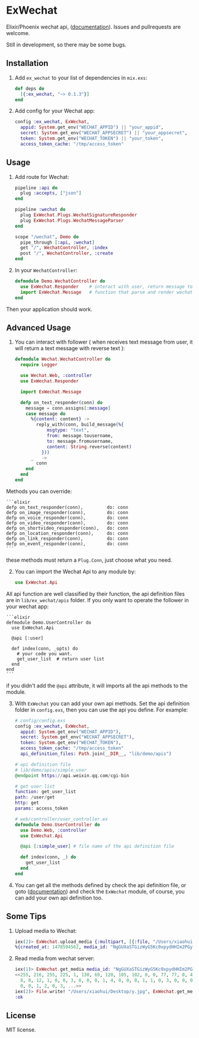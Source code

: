 # ExWechat

Elixir/Phoenix wechat api, ([documentation](http://hexdocs.pm/ex_wechat/)).
Issues and pullrequests are welcome.

Still in development, so there may be some bugs.

## Installation

1. Add `ex_wechat` to your list of dependencies in `mix.exs`:

    ```elixir
    def deps do
      [{:ex_wechat, "~> 0.1.3"}]
    end
    ```

2. Add config for your Wechat app:

    ```elixir
    config :ex_wechat, ExWechat,
      appid: System.get_env("WECHAT_APPID") || "your_appid",
      secret: System.get_env("WECHAT_APPSECRET") || "your_appsecret",
      token: System.get_env("WECHAT_TOKEN") || "your_token",
      access_token_cache: "/tmp/access_token"
    ```

## Usage

1. Add route for Wechat:

    ```elixir
    pipeline :api do
      plug :accepts, ["json"]
    end

    pipeline :wechat do
      plug ExWechat.Plugs.WechatSignatureResponder
      plug ExWechat.Plugs.WechatMessageParser
    end

    scope "/wechat", Demo do
      pipe_through [:api, :wechat]
      get "/", WechatController, :index
      post "/", WechatController, :create
    end
    ```
2. In your `WechatController`:

    ```elixir
    defmodule Demo.WechatController do
      use ExWechat.Responder    # interact with user, return message to user
      import ExWechat.Message   # function that parse and render wechat message
    end
    ```
Then your application should work.

## Advanced Usage

1. You can interact with follower ( when receives text message from user, it will return a text message with reverse text ):

    ```elixir
    defmodule Wechat.WechatController do
      require Logger

      use Wechat.Web, :controller
      use ExWechat.Responder

      import ExWechat.Message

      defp on_text_responder(conn) do
        message = conn.assigns[:message]
        case message do
          %{content: content} ->
            reply_with(conn, build_message(%{
                msgtype: "text",
                from: message.tousername,
                to: message.fromusername,
                content: String.reverse(content)
              }))
          _   ->
            conn
        end
      end
    end
    ```
 Methods you can override:

    ```elixir
    defp on_text_responder(conn),         do: conn
    defp on_image_responder(conn),        do: conn
    defp on_voice_responder(conn),        do: conn
    defp on_video_responder(conn),        do: conn
    defp on_shortvideo_responder(conn),   do: conn
    defp on_location_responder(conn),     do: conn
    defp on_link_responder(conn),         do: conn
    defp on_event_responder(conn),        do: conn
    ```
these methods must return a `Plug.Conn`, just choose what you need.

2. You can import the Wechat Api to any module by:

    ```elixir
    use ExWechat.Api
    ```
All api function are well classified by their function, the api definition files are in `lib/ex_wechat/apis` folder.
If you only want to operate the follower in your wechat app:

    ```elixir
    defmodule Demo.UserController do
      use ExWechat.Api

      @api [:user]

      def index(conn, _opts) do
        # your code you want.
        get_user_list  # return user list
      end
    end
    ```
if you didn't add the `@api` attribute, it will imports all the api methods to the module.

3. With `ExWechat` you can add your own api methods. Set the api definition folder in `config.exs`, then you can use the api you define.
For example:

    ```elixir
    # config/config.exs
    config :ex_wechat, ExWechat,
      appid: System.get_env("WECHAT_APPID"),
      secret: System.get_env("WECHAT_APPSECRET"),
      token: System.get_env("WECHAT_TOKEN"),
      access_token_cache: "/tmp/access_token"
      api_definition_files: Path.join(__DIR__, "lib/demo/apis")

    # api definition file
    # lib/demo/apis/simple_user
    @endpoint https://api.weixin.qq.com/cgi-bin

    # get user list
    function: get_user_list
    path: /user/get
    http: get
    params: access_token

    # web/controller/user_controller.ex
    defmodule Demo.UserController do
      use Demo.Web, :controller
      use ExWechat.Api

      @api [:simple_user] # file name of the api definition file

      def index(conn, _) do
        get_user_list
      end
    end
    ```
4. You can get all the methods defined by check the api definition file, or goto ([documentation](http://hexdocs.pm/ex_wechat/)) and check the `ExWechat` module, of course, you can add your own api definition too.

## Some Tips
1. Upload media to Wechat:

    ```elixir
    iex(2)> ExWechat.upload_media {:multipart, [{:file, "/Users/xiaohui/Desktop/xyz.jpg"}]}, type: "image"
    %{created_at: 1478594562, media_id: "NgGUXaSTGizWyG5Kc0xpydHHIm2PGy68ZViXmpXnojYLV7pw-6zuZaRkTu1cnhja", type: "image"}
    ```
2. Read media from wechat server:

    ```elixir
    iex(1)> ExWechat.get_media media_id: "NgGUXaSTGizWyG5Kc0xpydHHIm2PGy68ZViXmpXnojYLV7pw-6zuZaRkTu1cnhja"
    <<255, 216, 255, 225, 1, 130, 69, 120, 105, 102, 0, 0, 77, 77, 0, 42, 0, 0, 0,
      8, 0, 12, 1, 0, 0, 3, 0, 0, 0, 1, 4, 0, 0, 0, 1, 1, 0, 3, 0, 0, 0, 1, 3, 124,
      0, 0, 1, 2, 0, 3, ...>>
    iex(2)> File.write! "/Users/xiaohui/Desktop/y.jpg", ExWechat.get_media media_id: "NgGUXaSTGizWyG5Kc0xpydHHIm2PGy68ZViXmpXnojYLV7pw-6zuZaRkTu1cnhja"
    :ok
    ```

## License
MIT license.

